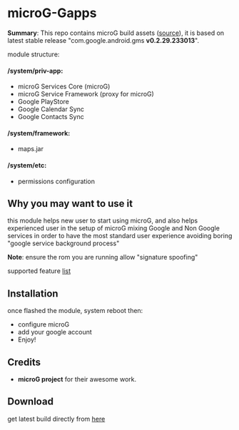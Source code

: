 # microG-Gapps

**Summary**: This repo contains microG build assets ([source](https://microg.org/download.html)), it is based on latest stable release "com.google.android.gms **v0.2.29.233013**". 

module structure:
#### /system/priv-app:
- microG Services Core (microG)
- microG Service Framework (proxy for microG)
- Google PlayStore
- Google Calendar Sync
- Google Contacts Sync

#### /system/framework:
- maps.jar

#### /system/etc:
- permissions configuration

## Why you may want to use it
this module helps new user to start using microG, and also helps experienced user in the setup of microG
mixing Google and Non Google services in order to have the most standard user experience avoiding boring "google service background process" 

**Note**:
ensure the rom you are running allow "signature spoofing"

supported feature [list](https://github.com/microg/android_packages_apps_GmsCore/wiki/Implementation-Status)

## Installation
once flashed the module, system reboot then:
- configure microG
- add your google account
- Enjoy!

## Credits
- **microG project** for their awesome work.

## Download
get latest build directly from <a href="https://github.com/Psk-Ita/microG-GApps/releases/latest">here</a>
